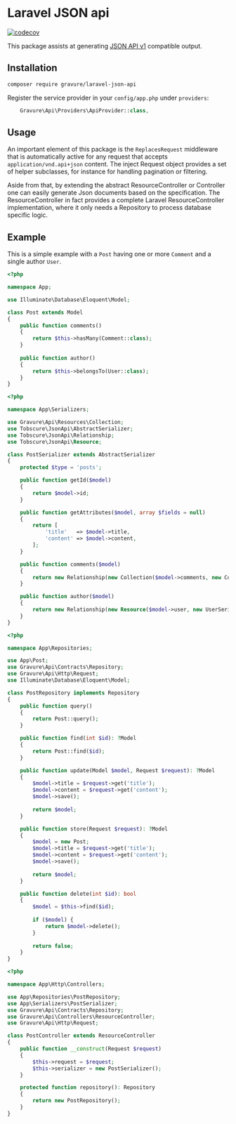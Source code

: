 # Laravel JSON api

[![codecov](https://codecov.io/gh/gravure/laravel-json-api/branch/master/graph/badge.svg)](https://codecov.io/gh/gravure/laravel-json-api)

This package assists at generating [JSON API v1](http://jsonapi.org/) compatible output.

## Installation

```bash
composer require gravure/laravel-json-api
```

Register the service provider in your `config/app.php` under `providers`:

```php
    Gravure\Api\Providers\ApiProvider::class,
```

## Usage

An important element of this package is the `ReplacesRequest` middleware that is automatically
active for any request that accepts `application/vnd.api+json` content. The inject Request
object provides a set of helper subclasses, for instance for handling pagination or filtering.

Aside from that, by extending the abstract ResourceController or Controller one can easily
generate Json documents based on the specification. The ResourceController in fact provides a
complete Laravel ResourceController implementation, where it only needs a Repository to process
database specific logic.

## Example

This is a simple example with a `Post` having one or more `Comment` and a single author `User`.

```php
<?php

namespace App;

use Illuminate\Database\Eloquent\Model;

class Post extends Model
{
    public function comments()
    {
        return $this->hasMany(Comment::class);
    }
    
    public function author()
    {
        return $this->belongsTo(User::class);
    }
}
```

```php
<?php

namespace App\Serializers;

use Gravure\Api\Resources\Collection;
use Tobscure\JsonApi\AbstractSerializer;
use Tobscure\JsonApi\Relationship;
use Tobscure\JsonApi\Resource;

class PostSerializer extends AbstractSerializer
{
    protected $type = 'posts';

    public function getId($model)
    {
        return $model->id;
    }

    public function getAttributes($model, array $fields = null)
    {
        return [
            'title'   => $model->title,
            'content' => $model->content,
        ];
    }

    public function comments($model)
    {
        return new Relationship(new Collection($model->comments, new CommentSerializer));
    }

    public function author($model)
    {
        return new Relationship(new Resource($model->user, new UserSerializer));
    }
}
```

```php
<?php

namespace App\Repositories;

use App\Post;
use Gravure\Api\Contracts\Repository;
use Gravure\Api\Http\Request;
use Illuminate\Database\Eloquent\Model;

class PostRepository implements Repository
{
    public function query()
    {
        return Post::query();
    }

    public function find(int $id): ?Model
    {
        return Post::find($id);
    }

    public function update(Model $model, Request $request): ?Model
    {
        $model->title = $request->get('title');
        $model->content = $request->get('content');
        $model->save();
        
        return $model;
    }

    public function store(Request $request): ?Model
    {
        $model = new Post;
        $model->title = $request->get('title');
        $model->content = $request->get('content');
        $model->save();
        
        return $model;
    }

    public function delete(int $id): bool
    {
        $model = $this->find($id);
        
        if ($model) {
            return $model->delete();
        }
        
        return false;
    }
}
```

```php
<?php

namespace App\Http\Controllers;

use App\Repositories\PostRepository;
use App\Serializers\PostSerializer;
use Gravure\Api\Contracts\Repository;
use Gravure\Api\Controllers\ResourceController;
use Gravure\Api\Http\Request;

class PostController extends ResourceController
{
    public function __construct(Request $request)
    {
        $this->request = $request;
        $this->serializer = new PostSerializer();
    }

    protected function repository(): Repository
    {
        return new PostRepository();
    }
}
```
